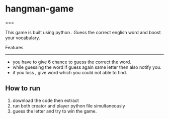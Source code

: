 # hangman-game

===

This game is built using python . Guess the correct english word and boost your vocabulary.


Features

---

* you have to give 6 chance to guess the correct the word.
* while guessing the word if guess again same letter then also notify you.
* if you loss , give word which you could not able to find.


How to run
---
1. download the code then extract
2. run both creator and player python file simultaneously
3. guess the letter and try to win the game.
